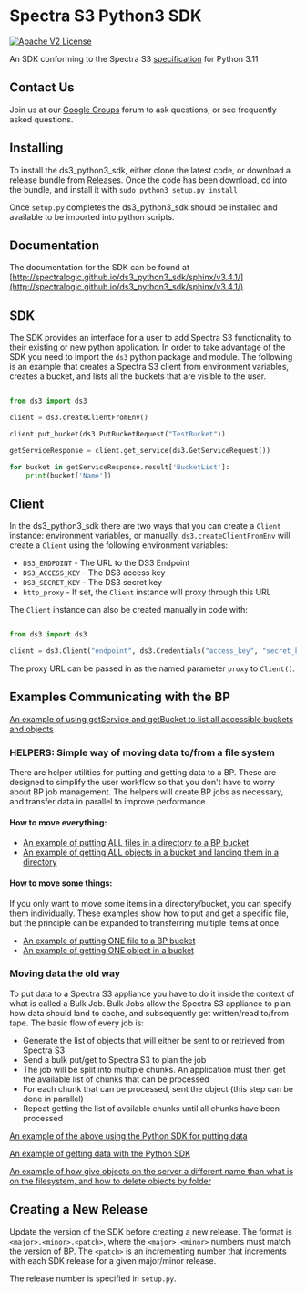 # Spectra S3 Python3 SDK
[![Apache V2 License](http://img.shields.io/badge/license-Apache%20V2-blue.svg)](https://github.com/SpectraLogic/ds3_python3_sdk/blob/master/LICENSE.md)

An SDK conforming to the Spectra S3 [specification](https://developer.spectralogic.com/doc/ds3api/1.2/wwhelp/wwhimpl/js/html/wwhelp.htm) for Python 3.11

## Contact Us
Join us at our [Google Groups](https://groups.google.com/d/forum/spectralogicds3-sdks) forum to ask questions, or see frequently asked questions.

## Installing
To install the ds3_python3_sdk, either clone the latest code, or download a release bundle from [Releases](http://github.com/SpectraLogic/ds3_python3_sdk/releases).  Once the code has been download, cd into the bundle, and install it with `sudo python3 setup.py install`

Once `setup.py` completes the ds3_python3_sdk should be installed and available to be imported into python scripts.

## Documentation
The documentation for the SDK can be found at [http://spectralogic.github.io/ds3_python3_sdk/sphinx/v3.4.1/](http://spectralogic.github.io/ds3_python3_sdk/sphinx/v3.4.1/)

## SDK
The SDK provides an interface for a user to add Spectra S3 functionality to their existing or new python application.  In order to take advantage of the SDK you need to import the `ds3` python package and module.  The following is an example that creates a Spectra S3 client from environment variables, creates a bucket, and lists all the buckets that are visible to the user.

```python

from ds3 import ds3

client = ds3.createClientFromEnv()

client.put_bucket(ds3.PutBucketRequest("TestBucket"))

getServiceResponse = client.get_service(ds3.GetServiceRequest())

for bucket in getServiceResponse.result['BucketList']:
    print(bucket['Name'])
```

## Client
In the ds3_python3_sdk there are two ways that you can create a `Client` instance: environment variables, or manually.  `ds3.createClientFromEnv` will create a `Client` using the following environment variables:

* `DS3_ENDPOINT` - The URL to the DS3 Endpoint
* `DS3_ACCESS_KEY` - The DS3 access key
* `DS3_SECRET_KEY` - The DS3 secret key
* `http_proxy` - If set, the `Client` instance will proxy through this URL

The `Client` instance can also be created manually in code with:

```python

from ds3 import ds3

client = ds3.Client("endpoint", ds3.Credentials("access_key", "secret_key"))

```

The proxy URL can be passed in as the named parameter `proxy` to `Client()`.

## Examples Communicating with the BP

[An example of using getService and getBucket to list all accessible buckets and objects](samples/listAll.py)

### HELPERS: Simple way of moving data to/from a file system
There are helper utilities for putting and getting data to a BP. These are designed to simplify the user workflow so 
that you don't have to worry about BP job management. The helpers will create BP jobs as necessary, and transfer data 
in parallel to improve performance.

#### How to move everything:
- [An example of putting ALL files in a directory to a BP bucket](samples/putting_all_files_in_directory.py)
- [An example of getting ALL objects in a bucket and landing them in a directory](samples/getting_all_objects_in_bucket.py)

#### How to move some things:
If you only want to move some items in a directory/bucket, you can specify them individually. These examples show how 
to put and get a specific file, but the principle can be expanded to transferring multiple items at once.
- [An example of putting ONE file to a BP bucket](samples/putting_one_file_in_directory.py)
- [An example of getting ONE object in a bucket](samples/getting_one_file_in_directory.py)

### Moving data the old way
To put data to a Spectra S3 appliance you have to do it inside the context of what is called a Bulk Job.  Bulk Jobs allow the Spectra S3 appliance to plan how data should land to cache, and subsequently get written/read to/from tape.  The basic flow of every job is:

* Generate the list of objects that will either be sent to or retrieved from Spectra S3
* Send a bulk put/get to Spectra S3 to plan the job
* The job will be split into multiple chunks.  An application must then get the available list of chunks that can be processed
* For each chunk that can be processed, sent the object (this step can be done in parallel)
* Repeat getting the list of available chunks until all chunks have been processed

[An example of the above using the Python SDK for putting data](samples/puttingData.py)

[An example of getting data with the Python SDK](samples/gettingData.py)

[An example of how give objects on the server a different name than what is on the filesystem, and how to delete objects by folder](samples/renaming.py)

## Creating a New Release
Update the version of the SDK before creating a new release. The format is `<major>.<minor>.<patch>`, where the 
`<major>.<minor>` numbers must match the version of BP. The `<patch>` is an incrementing number that increments with 
each SDK release for a given major/minor release.

The release number is specified in `setup.py`.
